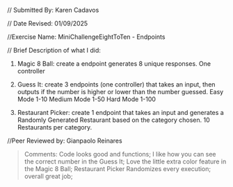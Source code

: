 // Submitted By: Karen Cadavos

// Date Revised: 01/09/2025

//Exercise Name: MiniChallengeEightToTen - Endpoints

// Brief Description of what I did:

1. Magic 8 Ball: create a endpoint generates 8 unique responses. One controller

2. Guess It: create 3 endpoints (one controller) that takes an input, then outputs if the number is higher or lower than the number guessed.
   Easy Mode 1-10
   Medium Mode 1-50
   Hard Mode 1-100

3. Restaurant Picker: create 1 endpoint that takes an input and generates a Randomly Generated Restaurant based on the category chosen. 10 Restaurants per category.

//Peer Reviewed by: Gianpaolo Reinares
> Comments: Code looks good and functions; I like how you can see the correct number in the Guess It; Love the little extra color feature in the Magic 8 Ball; Restaurant Picker Randomizes every execution; overall great job;
